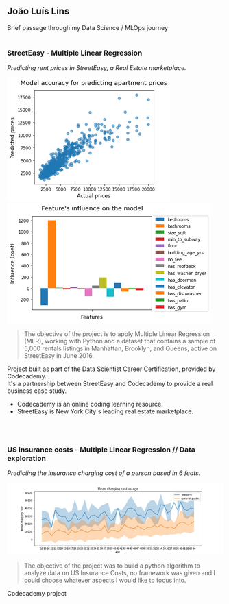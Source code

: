 ## João Luís Lins
Brief passage through my Data Science / MLOps journey
<br />
<br />  
### StreetEasy - Multiple Linear Regression
*Predicting rent prices in StreetEasy, a Real Estate marketplace.*
<br />

![Image](predictedvsactual.png) ![Image2](featinfluence.png)
> The objective of the project is to apply Multiple Linear Regression (MLR), working with Python and a dataset that contains a sample of 5,000 rentals listings in Manhattan, Brooklyn, and Queens, active on StreetEasy in June 2016.

Project built as part of the Data Scientist Career Certification, provided by Codecademy. \
It's a partnership between StreetEasy and Codecademy to provide a real business case study.

* Codecademy is an online coding learning resource. 
* StreetEasy is New York City's leading real estate marketplace.
<br />
<br />

### US insurance costs - Multiple Linear Regression // Data exploration
*Predicting the insurance charging cost of a person based in 6 feats.*
<br />

![Image3](costvsage.jpg)
> The objective of the project was to build a python algorithm to analyze data on US Insurance Costs, no framework was given and I could choose whatever aspects I would like to focus into.

Codecademy project

